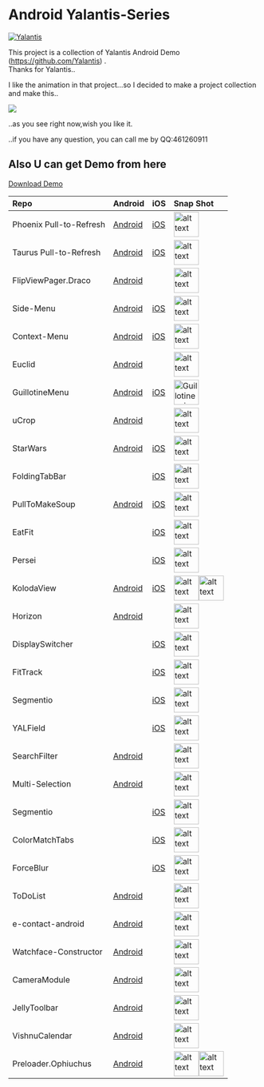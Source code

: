 # Android Yalantis-Series
[![Yalantis](https://raw.githubusercontent.com/Yalantis/GuillotineMenu-Android/master/made-in-yalantis.png)](https://yalantis.com/?utm_source=github)

This project is a collection of Yalantis Android Demo (https://github.com/Yalantis) .<br>
Thanks for Yalantis..<br>

I like the animation in that project...so I decided to make a project collection and make this..<br>

![](https://github.com/5peak2me/Yalantis-Series/blob/master/demo.gif)

..as you see right now,wish you like it.

..if you have any question, you can call me by QQ:461260911

## Also U can get Demo from here

[Download Demo](https://raw.githubusercontent.com/5peak2me/Yalantis-Series/master/demo/demo.apk)

Repo | Android | iOS | Snap Shot
:------------- | :------------- | :------------- | :-------------
Phoenix Pull-to-Refresh| [Android](https://github.com/Yalantis/Phoenix) |[iOS](https://github.com/Yalantis/Pull-to-Refresh.Rentals-iOS) | <img src="https://d13yacurqjgara.cloudfront.net/users/125056/screenshots/1650317/realestate-pull_1-2-3.gif" alt="alt text" style="width:50;height:50">
Taurus Pull-to-Refresh | [Android](https://github.com/Yalantis/Taurus) | [iOS](https://github.com/Yalantis/PullToMakeFlight) | <img src="https://d13yacurqjgara.cloudfront.net/users/125056/screenshots/1623131/tours-pull-airplane_2-2-3.gif" alt="alt text" style="width:50;height:50">
FlipViewPager.Draco | [Android](https://github.com/Yalantis/FlipViewPager.Draco) | | <img src="https://cdn.dribbble.com/users/125056/screenshots/1758298/99miles-find-friends-interface-animation.gif" alt="alt text" style="width:50;height:50"> 
Side-Menu | [Android](https://github.com/Yalantis/Side-Menu.Android) | [iOS](https://github.com/Yalantis/Side-Menu.iOS) | <img src="https://d13yacurqjgara.cloudfront.net/users/125056/screenshots/1689922/events-menu_1-1-6.gif" alt="alt text" style="width:50;height:50"> 
Context-Menu | [Android](https://github.com/Yalantis/Context-Menu.Android) | [iOS](https://github.com/Yalantis/Context-Menu.iOS) | <img src="https://d13yacurqjgara.cloudfront.net/users/125056/screenshots/1785274/99miles-profile-light_1-1-4.gif" alt="alt text" style="width:50;height:50">
Euclid | [Android](https://github.com/Yalantis/Euclid) |  | <img src="https://d13yacurqjgara.cloudfront.net/users/125056/screenshots/1744157/99miles-userprofile-animation_1-1-3.gif" alt="alt text" style="width:50;height:50"> 
GuillotineMenu | [Android](https://github.com/Yalantis/GuillotineMenu-Android) | [iOS](https://github.com/Yalantis/GuillotineMenu) | <img src="https://d13yacurqjgara.cloudfront.net/users/495792/screenshots/2018249/draft_06.gif" alt="Guillotine animation gif" style="width:50;height:50"> 
uCrop  | [Android](https://github.com/Yalantis/uCrop) |  | <img src="https://github.com/Yalantis/uCrop/raw/master/preview.gif" alt="alt text" style="width:50;height:50"> 
StarWars  | [Android](https://github.com/Yalantis/StarWars.Android) | [iOS](https://github.com/Yalantis/StarWars.iOS) | <img src="https://github.com/Yalantis/StarWars.Android/blob/master/star_wars-concept.gif" alt="alt text" style="width:50;height:50">
FoldingTabBar  |  |  [iOS](https://github.com/Yalantis/FoldingTabBar.iOS) | <img src="https://d13yacurqjgara.cloudfront.net/users/495792/screenshots/2003376/tab_bar_animation_fin-02.gif" alt="alt text" style="width:50;height:50"> 
PullToMakeSoup  | [Android](https://github.com/Yalantis/pull-to-make-soup) |  [iOS](https://github.com/Yalantis/PullToMakeSoup) | <img src="https://raw.githubusercontent.com/Yalantis/PullToMakeSoup/master/PullToMakeSoupDemo/Resouces/recipe-finder.gif" alt="alt text" style="width:50;height:50"> 
EatFit  |  |  [iOS](https://github.com/Yalantis/EatFit) | <img src="https://yalantis.com/media/content/ckeditor/2015/09/30/charts-animation.gif" alt="alt text" style="width:50;height:50"> 
Persei  |  |  [iOS](https://github.com/Yalantis/Persei) | <img src="https://github.com/Yalantis/Persei/blob/master/Assets/animation.gif" alt="alt text" style="width:50;height:50"> 
KolodaView  | [Android](https://github.com/xmuSistone/android-card-slide-panel) |  [iOS](https://github.com/Yalantis/Koloda) | <img src="https://github.com/Yalantis/Koloda/raw/master/Koloda_v2_example_animation.gif" alt="alt text" style="width:50;height:50"><img src="https://github.com/Yalantis/Koloda/raw/master/Koloda_v1_example_animation.gif" alt="alt text" style="width:50;height:50">
Horizon  | [Android](https://github.com/Yalantis/Horizon) |   | <img src="https://raw.githubusercontent.com/Yalantis/Horizon/master/blog_article_header.png" alt="alt text" style="width:50;height:50">
DisplaySwitcher  |  | [iOS](https://github.com/Yalantis/DisplaySwitcher)  | <img src="https://github.com/Yalantis/DisplaySwitcher/raw/master/Assets/animation.gif" alt="alt text" style="width:50;height:50">
FitTrack  |  | [iOS](https://github.com/Yalantis/FitTrack)  | <img src="https://camo.githubusercontent.com/68ab755773af2193826a1f65ad6dc658fd98f5e4/68747470733a2f2f6431337961637572716a676172612e636c6f756466726f6e742e6e65742f75736572732f3232363733332f73637265656e73686f74732f323333373230312f6f70656e2d75726932303135313130362d332d327937713477" alt="alt text" style="width:50;height:50">
Segmentio  |  | [iOS](https://github.com/Yalantis/Segmentio)  | <img src="https://github.com/Yalantis/Segmentio/raw/master/Assets/animation.gif" alt="alt text" style="width:50;height:50">
YALField  |  | [iOS](https://github.com/Yalantis/YALField)  | <img src="https://github.com/Yalantis/YALField/raw/master/images/PizzaFormFilled.png" alt="alt text" style="width:50;height:50">
SearchFilter  | [Android](https://github.com/Yalantis/SearchFilter) |   | <img src="https://github.com/Yalantis/SearchFilter/blob/master/gif/dribbble.gif" alt="alt text" style="width:50;height:50">
Multi-Selection  | [Android](https://github.com/Yalantis/Multi-Selection) |   | <img src="https://github.com/Yalantis/Multi-Selection/raw/develop/imgs/dribble.gif" alt="alt text" style="width:50;height:50">
Segmentio  |  | [iOS](https://github.com/Yalantis/Segmentio)  | <img src="https://github.com/Yalantis/Segmentio/raw/master/Assets/animation.gif" alt="alt text" style="width:50;height:50">
ColorMatchTabs  |  | [iOS](https://github.com/Yalantis/ColorMatchTabs)  | <img src="https://github.com/Yalantis/ColorMatchTabs/raw/master/Resources/preview.gif" alt="alt text" style="width:50;height:50">
ForceBlur  |  | [iOS](https://github.com/Yalantis/ForceBlur)  | <img src="https://github.com/Yalantis/ForceBlur/raw/master/Resources/preview.gif" alt="alt text" style="width:50;height:50">
ToDoList  | [Android](https://github.com/Yalantis/ToDoList) |  | <img src="https://github.com/Yalantis/ToDoList/raw/master/content_shot_to-do_dribbble.gif" alt="alt text" style="width:50;height:50">
e-contact-android  | [Android](https://github.com/Yalantis/e-contact-android) |  | <img src="https://github.com/Yalantis/e-contact-android/raw/master/preview.gif" alt="alt text" style="width:50;height:50">
Watchface-Constructor  | [Android](https://github.com/Yalantis/Watchface-Constructor) |  | <img src="https://github.com/Yalantis/Watchface-Constructor/raw/master/app_watch_dribbble.gif" alt="alt text" style="width:50;height:50">
CameraModule  | [Android](https://github.com/Yalantis/CameraModule) |  | <img src="https://photos-3.dropbox.com/t/2/AAAAVPyew0rXyc_uo5sEMZrSjo1DKFNZkk1aYMtpp9L4lA/12/24942858/png/32x32/3/1491811200/0/2/Screenshot_2014-07-02-12-10-47.png/ELeB4xIYrrAIIAcoBw/z8AW0_BDaunKu2Qk9xyZCmj2t_p5S0m_15P3WJLlfNI?dl=0&size=2048x1536&size_mode=3" alt="alt text" style="width:50;height:50">
JellyToolbar  | [Android](https://github.com/Yalantis/JellyToolbar) |  | <img src="https://github.com/Yalantis/JellyToolbar/raw/develop/gif.gif" alt="alt text" style="width:50;height:50">
VishnuCalendar  | [Android](https://github.com/Yalantis/VishnuCalendar) |  | <img src="https://github.com/Yalantis/VishnuCalendar/raw/develop/week_collapse.gif" alt="alt text" style="width:50;height:50">
Preloader.Ophiuchus  | [Android](https://github.com/Yalantis/Preloader.Ophiuchus) |  | <img src="https://raw.githubusercontent.com/Yalantis/Ophiuchus/master/Example/Ophiuchus/Resources/yalantistwodirections.gif" alt="alt text" style="width:50;height:50"><img src="https://raw.githubusercontent.com/Yalantis/Ophiuchus/master/Example/Ophiuchus/Resources/animation.gif" alt="alt text" style="width:50;height:50">
